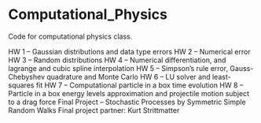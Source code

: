 # Computational_Physics
Code for computational physics class.

HW 1 – Gaussian distributions and data type errors
HW 2 – Numerical error
HW 3 – Random distributions
HW 4 – Numerical differentiation, and lagrange and cubic spline interpolation
HW 5 – Simpson’s rule error, Gauss-Chebyshev quadrature and Monte Carlo
HW 6 – LU solver and least-squares fit
HW 7 – Computational particle in a box time evolution
HW 8 – Particle in a box energy levels approximation and projectile motion 
subject to a drag force
Final Project – Stochastic Processes by Symmetric Simple Random Walks
Final project partner: Kurt Strittmatter
